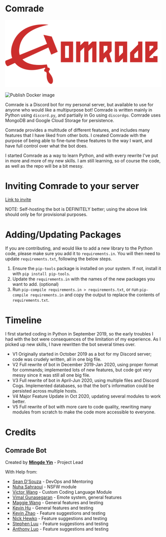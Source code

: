 # Comrade 

![Comrade Logo](res/Comrade_logo.png)

![Publish Docker image](https://github.com/itchono/Comrade/workflows/Publish%20Docker%20image/badge.svg?branch=master)

Comrade is a Discord bot for my personal server, but available to use for anyone who would like a multipurpose bot!
Comrade is written mainly in Python using `discord.py`, and partially in Go using `discordgo`. Comrade uses MongoDB and Google Cloud Storage for persistence.

Comrade provides a multitude of different features, and includes many features that I have liked from other bots. I created Comrade with the purpose of being able to fine-tune these features to the way I want, and have full control over what the bot does.

I started Comrade as a way to learn Python, and with every rewrite I've put in more and more of my new skills. I am still learning, so of course the code, as well as the repo will be a bit messy.

# Inviting Comrade to your server
[Link to invite](https://discord.com/api/oauth2/authorize?client_id=707042278132154408&permissions=536083799&scope=bot)

NOTE: Self-hosting the bot is DEFINITELY better; using the above link should only be for provisional purposes.

# Adding/Updating Packages
If you are contributing, and would like to add a new library to the Python code, please make sure you add it to `requirements.in`. You will then need to update `requirements.txt`, following the below steps.

1. Ensure the `pip-tools` package is installed on your system. If not, install it with `pip install pip-tools`.
2. Update the `requirements.in` with the names of the new packages you want to add. (optional)
3. Run `pip-compile requirements.in > requirements.txt`, or run `pip-compile requirements.in` and copy the output to replace the contents of `requirements.txt`.

# Timeline
I first started coding in Python in September 2019, so the early troubles I had with the bot were consequences of the limitation of my experience. As I picked up new skills, I have rewritten the bot several times over.

* V1 Originally started in October 2019 as a bot for my Discord server; code was crudely written, all in one big file.
* V2 Full rewrite of bot in December 2019-Jan 2020, using proper format for commands; implemented lots of new features, but code got very messy since it was still all one big file.
* V3 Full rewrite of bot in April-Jun 2020, using multiple files and Discord Cogs. Implemented databases, so that the bot's information could be persisted across multiple hosts.
* V4 Major Feature Update in Oct 2020, updating several modules to work better.
* V5 Full rewrite of bot with more care to code quality, rewriting many modules from scratch to make the code more accessible to everyone.

# Credits
## Comrade Bot
Created by [**Mingde Yin**](https://github.com/itchono) - Project Lead

With Help from:
* [Sean D'Souza](https://github.com/seendsouza) - DevOps and Mentoring
* [Nuha Sahraoui](https://github.com/sunekku) - NSFW module
* [Victor Wang](https://github.com/vdoubleu) - Custom Coding Language Module
* [Vimal Gunasegaran](https://github.com/slyflare) - Emote system, general features
* [Maggie Wang](https://github.com/mgwg) - General features and testing
* [Kevin Hu](https://github.com/kevzjhu) - General features and testing
* [Kevin Zhao](https://github.com/Kevinozoid) - Feature suggestions and testing
* [Nick Hewko](https://github.com/NHewko) - Feature suggestions and testing
* [Stephen Luu](https://github.com/PhtephenLuu) - Feature suggestions and testing
* [Anthony Luo](https://github.com/4ntLu0) - Feature suggestions and testing
